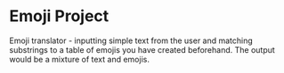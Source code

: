 # Emoji Project
Emoji translator - inputting simple text from the user and matching substrings to a table of emojis you have created beforehand. The output would be a mixture of text and emojis.
